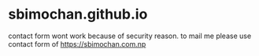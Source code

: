 # sbimochan.github.io
contact form wont work because of security reason. to mail me please use contact form of https://sbimochan.com.np
